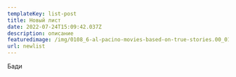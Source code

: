 ```yaml
---
templateKey: list-post
title: Новый лист
date: 2022-07-24T15:09:42.037Z
description: описание
featuredimage: /img/0108_6-al-pacino-movies-based-on-true-stories.00_01_05_16.still1314.jpg
url: newlist
---
```

Бади